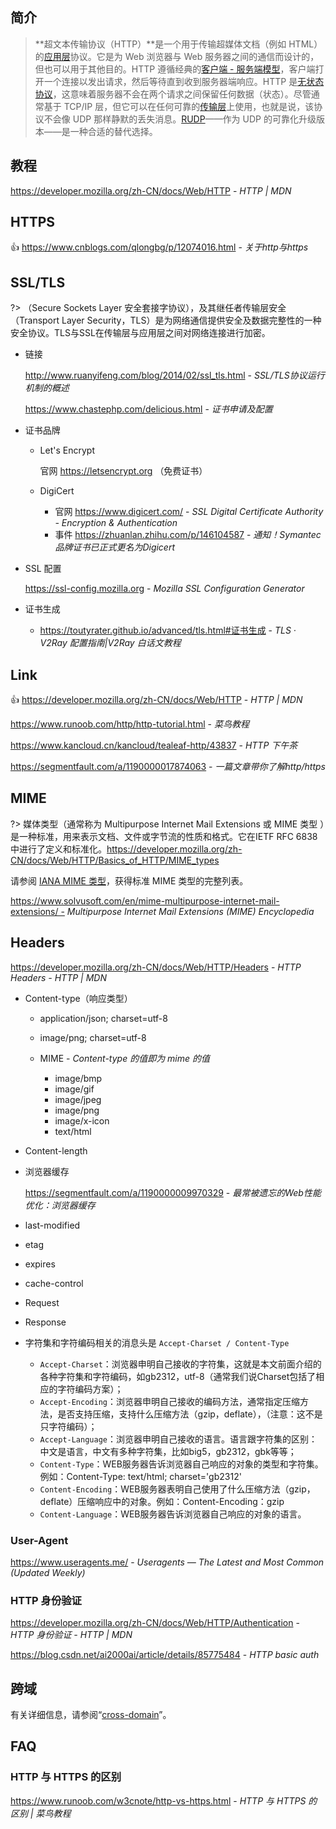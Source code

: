 ## 简介

> **超文本传输协议（HTTP）**是一个用于传输超媒体文档（例如 HTML）的[应用层](https://en.wikipedia.org/wiki/Application_Layer)协议。它是为 Web 浏览器与 Web 服务器之间的通信而设计的，但也可以用于其他目的。HTTP 遵循经典的[客户端 - 服务端模型](https://en.wikipedia.org/wiki/Client–server_model)，客户端打开一个连接以发出请求，然后等待直到收到服务器端响应。HTTP 是[无状态协议](http://en.wikipedia.org/wiki/Stateless_protocol)，这意味着服务器不会在两个请求之间保留任何数据（状态）。尽管通常基于 TCP/IP 层，但它可以在任何可靠的[传输层](https://zh.wikipedia.org/wiki/传输层)上使用，也就是说，该协议不会像 UDP 那样静默的丢失消息。[RUDP](https://en.wikipedia.org/wiki/Reliable_User_Datagram_Protocol)——作为 UDP 的可靠化升级版本——是一种合适的替代选择。

## 教程

https://developer.mozilla.org/zh-CN/docs/Web/HTTP - *HTTP | MDN*


## HTTPS

👍 https://www.cnblogs.com/qlongbg/p/12074016.html - _关于http与https_

## SSL/TLS

?> （Secure Sockets Layer 安全套接字协议），及其继任者传输层安全（Transport Layer Security，TLS）是为网络通信提供安全及数据完整性的一种安全协议。TLS与SSL在传输层与应用层之间对网络连接进行加密。



- 链接

  http://www.ruanyifeng.com/blog/2014/02/ssl_tls.html - *SSL/TLS协议运行机制的概述*

  https://www.chastephp.com/delicious.html - *证书申请及配置*



- 证书品牌

  - Let's Encrypt

    官网 https://letsencrypt.org （免费证书）

  - DigiCert

    - 官网 https://www.digicert.com/ - *SSL Digital Certificate Authority - Encryption & Authentication*
    - 事件 https://zhuanlan.zhihu.com/p/146104587 - *通知！Symantec品牌证书已正式更名为Digicert*



- SSL 配置

  https://ssl-config.mozilla.org - *Mozilla SSL Configuration Generator*

- 证书生成
    - https://toutyrater.github.io/advanced/tls.html#证书生成 - *TLS · V2Ray 配置指南|V2Ray 白话文教程*



## Link

👍 https://developer.mozilla.org/zh-CN/docs/Web/HTTP - *HTTP | MDN*

https://www.runoob.com/http/http-tutorial.html - *菜鸟教程*

https://www.kancloud.cn/kancloud/tealeaf-http/43837 - *HTTP 下午茶*

https://segmentfault.com/a/1190000017874063 - *一篇文章带你了解http/https*



## MIME

?> 媒体类型（通常称为 Multipurpose Internet Mail Extensions 或 MIME 类型 ）是一种标准，用来表示文档、文件或字节流的性质和格式。它在IETF RFC 6838中进行了定义和标准化。<https://developer.mozilla.org/zh-CN/docs/Web/HTTP/Basics_of_HTTP/MIME_types>

请参阅 [IANA MIME 类型](http://www.iana.org/assignments/media-types/)，获得标准 MIME 类型的完整列表。

 https://www.solvusoft.com/en/mime-multipurpose-internet-mail-extensions/ - *Multipurpose Internet Mail Extensions (MIME) Encyclopedia*

## Headers

https://developer.mozilla.org/zh-CN/docs/Web/HTTP/Headers - *HTTP Headers - HTTP | MDN*

- Content-type（响应类型）

  - application/json; charset=utf-8
  - image/png; charset=utf-8

  - MIME - *Content-type 的值即为 mime 的值*
    - image/bmp
    - image/gif
    - image/jpeg
    - image/png
    - image/x-icon
    - text/html

- Content-length

- 浏览器缓存

  https://segmentfault.com/a/1190000009970329 - *最常被遗忘的Web性能优化：浏览器缓存*

- last-modified

- etag

- expires

- cache-control



- Request



- Response



- 字符集和字符编码相关的消息头是 `Accept-Charset / Content-Type`
  - `Accept-Charset`：浏览器申明自己接收的字符集，这就是本文前面介绍的各种字符集和字符编码，如gb2312，utf-8（通常我们说Charset包括了相应的字符编码方案）；
  - `Accept-Encoding`：浏览器申明自己接收的编码方法，通常指定压缩方法，是否支持压缩，支持什么压缩方法（gzip，deflate），（注意：这不是只字符编码）；
  - `Accept-Language`：浏览器申明自己接收的语言。语言跟字符集的区别：中文是语言，中文有多种字符集，比如big5，gb2312，gbk等等；
  - `Content-Type`：WEB服务器告诉浏览器自己响应的对象的类型和字符集。例如：Content-Type: text/html; charset='gb2312'
  - `Content-Encoding`：WEB服务器表明自己使用了什么压缩方法（gzip，deflate）压缩响应中的对象。例如：Content-Encoding：gzip
  - `Content-Language`：WEB服务器告诉浏览器自己响应的对象的语言。

### User-Agent

https://www.useragents.me/ - *Useragents — The Latest and Most Common (Updated Weekly)*


### HTTP 身份验证

https://developer.mozilla.org/zh-CN/docs/Web/HTTP/Authentication -  *HTTP 身份验证 - HTTP | MDN*

https://blog.csdn.net/ai2000ai/article/details/85775484 - *HTTP basic auth*

## 跨域

有关详细信息，请参阅“[cross-domain](essential/cross-domain.md)”。

## FAQ

### HTTP 与 HTTPS 的区别

https://www.runoob.com/w3cnote/http-vs-https.html - *HTTP 与 HTTPS 的区别 | 菜鸟教程*

